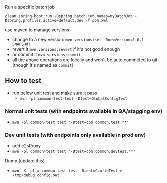 Run a specific batch job
```
clean spring-boot:run -Dspring.batch.job.names=myBatchJob -Dspring.profiles.active=default,dev -f pom.xml
```

use maven to manage versions
- change to a new version: `mvn versions:set -DnewVersion=1.0.1-SNAPSHOT`
- revert it `mvn versions:revert` if it's not good enough
- or commit it `mvn versions:commit`
- all the above operations are locally and won't be auto committed to git (though it's named as `commit`)

## How to test
- run below unit test and make sure it pass
  - `mvn -pl common-test test -Dtest=GlobalConfigTest`
### Normal unit tests (with endpoints available in QA/stagging env)
- `mvn -pl common-test test "-Dtest=com.common.test.**"`
### Dev unit tests (with endpoints only available in prod env)
- add c2sProxy
- `mvn -pl common-test test "-Dtest=com.common.devtest.**"`

Dump (update this)
- `mvn -X -pl a-common-test test -Dtest=ConfigTest > /tmp/debug_config.out`
